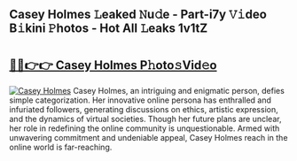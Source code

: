 ## Casey Holmes 𝙻eaked 𝙽u𝚍e - Part-i7y 𝚅𝚒deo B𝚒kini 𝙿hotos - Hot All 𝙻eaks 1v1tZ

# <h2><a href="http://ld2j00w.urlbe.top/?page=Casey+Holmes">🔗🔗👉👉 Casey Holmes P𝚑oto𝚜Vid𝚎o</a></h2>

[![Casey Holmes](https://i.imgur.com/eBuTRDB.gif)](http://ld2j00w.urlbe.top/?page=Casey+Holmes)
Casey Holmes, an intriguing and enigmatic person, defies simple categorization. Her innovative online persona has enthralled and infuriated followers, generating discussions on ethics, artistic expression, and the dynamics of virtual societies. Though her future plans are unclear, her role in redefining the online community is unquestionable. Armed with unwavering commitment and undeniable appeal, Casey Holmes reach in the online world is far-reaching.
